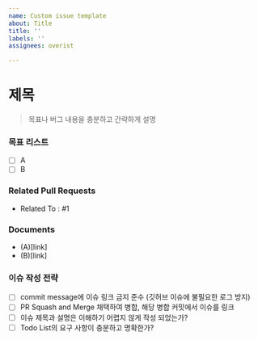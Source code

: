 ```yaml
---
name: Custom issue template
about: Title
title: ''
labels: ''
assignees: overist

---
```


# 제목
> 목표나 버그 내용을 충분하고 간략하게 설명

### 목표 리스트
- [ ] A
- [ ] B

### Related Pull Requests
- Related To : #1

### Documents
- (A)[link]
- (B)[link]

### 이슈 작성 전략
- [ ] commit message에 이슈 링크 금지 준수 (깃허브 이슈에 불필요한 로그 방지)
- [ ] PR Squash and Merge 채택하여 병합, 해당 병합 커밋에서 이슈를 링크
- [ ] 이슈 제목과 설명은 이해하기 어렵지 않게 작성 되었는가?
- [ ] Todo List의 요구 사항이 충분하고 명확한가?